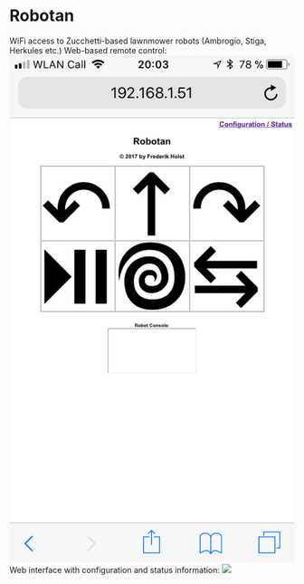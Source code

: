 # Robotan
WiFi access to Zucchetti-based lawnmower robots (Ambrogio, Stiga, Herkules etc.)
Web-based remote control:
<IMG SRC="./img/web-based%20remote%20control.png">
Web interface with configuration and status information:
<IMG SRC="./img/web%20interface%20status%20configuration.png">
